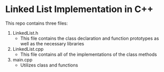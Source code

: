 # Linked List Implementation in C++
This repo contains three files:
1. LinkedList.h
   * This file contains the class declaration and function prototypes as well as the necessary libraries
3. LinkedList.cpp
   * This file contains all of the implementations of the class methods
5. main.cpp
   * Utilizes class and functions 
